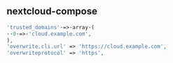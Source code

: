 nextcloud-compose
-----------------

```php
'trusted_domains'·=>·array·(
··0·=>·'cloud.example.com',
),
'overwrite.cli.url' => 'https://cloud.example.com',
'overwriteprotocol' => 'https',
```
